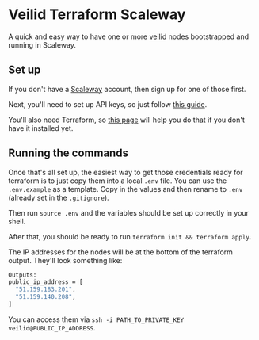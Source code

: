 # Veilid Terraform Scaleway

A quick and easy way to have one or more [veilid](https://veilid.com/) nodes bootstrapped and running in Scaleway.

## Set up

If you don't have a [Scaleway](https://www.scaleway.com) account, then sign up for one of those first.

Next, you'll need to set up API keys, so just follow [this guide](https://www.scaleway.com/en/docs/identity-and-access-management/iam/how-to/create-api-keys/).

You'll also need Terraform, so [this page](https://developer.hashicorp.com/terraform/install) will help you do that if you don't have it installed yet.

## Running the commands

Once that's all set up, the easiest way to get those credentials ready for terraform is to just copy them into a local `.env` file. You can use the `.env.example` as a template. Copy in the values and then rename to `.env` (already set in the `.gitignore`).

Then run `source .env` and the variables should be set up correctly in your shell.

After that, you should be ready to run `terraform init && terraform apply`.

The IP addresses for the nodes will be at the bottom of the terraform output. They'll look something like:

```sh
Outputs:
public_ip_address = [
  "51.159.183.201",
  "51.159.140.208",
]
```

You can access them via `ssh -i PATH_TO_PRIVATE_KEY veilid@PUBLIC_IP_ADDRESS`.
